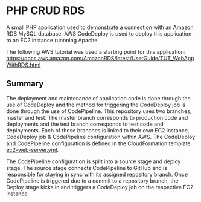 # PHP CRUD RDS
A small PHP application used to demonstrate a connection with an Amazon RDS MySQL database. AWS CodeDeploy is used to deploy this application to an EC2 instance runnning Apache.

The following AWS tutorial was used a starting point for this application:
https://docs.aws.amazon.com/AmazonRDS/latest/UserGuide/TUT_WebAppWithRDS.html

## Summary ##
The deployment and maintenance of application code is done through the use of CodeDeploy and the method for triggering the CodeDeploy job is done through the use of CodePipeline. This repository uses two branches, master and test. The master branch corresponds to production code and deployments and the test branch corresponds to test code and deployments. Each of these branches is linked to their own EC2 instance, CodeDeploy job & CodePipeline configuration within AWS. The CodeDeploy and CodePipeline configuration is defined in the CloudFormation template [ec2-web-server.yml](https://github.com/jason4151/cloudformation/blob/master/ec2-web-server.yml).

The CodePipeline configuration is split into a source stage and deploy stage. The source stage connects CodePipeline to GitHub and is responsible for staying in sync with its assigned repository branch. Once CodePipeline is triggered due to a commit to a repository branch, the Deploy stage kicks in and triggers a CodeDeploy job on the respective EC2 instance.

